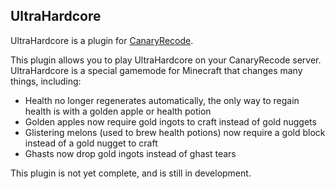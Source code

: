 UltraHardcore
-------------

UltraHardcore is a plugin for [CanaryRecode](http://canarymod.net).

This plugin allows you to play UltraHardcore on your CanaryRecode server. UltraHardcore is a special gamemode for Minecraft that changes many things, including:

* Health no longer regenerates automatically, the only way to regain health is with a golden apple or health potion
* Golden apples now require gold ingots to craft instead of gold nuggets
* Glistering melons (used to brew health potions) now require a gold block instead of a gold nugget to craft
* Ghasts now drop gold ingots instead of ghast tears

This plugin is not yet complete, and is still in development.
